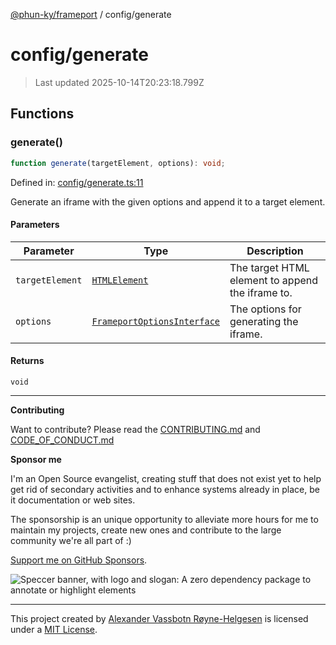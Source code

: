 [@phun-ky/frameport](../README.md) / config/generate

# config/generate

> Last updated 2025-10-14T20:23:18.799Z

## Functions

### generate()

```ts
function generate(targetElement, options): void;
```

Defined in: [config/generate.ts:11](https://github.com/phun-ky/frameport/blob/main/src/config/generate.ts#L11)

Generate an iframe with the given options and append it to a target element.

#### Parameters

| Parameter       | Type                                                                    | Description                                      |
| --------------- | ----------------------------------------------------------------------- | ------------------------------------------------ |
| `targetElement` | [`HTMLElement`](https://developer.mozilla.org/docs/Web/API/HTMLElement) | The target HTML element to append the iframe to. |
| `options`       | [`FrameportOptionsInterface`](../types.md#frameportoptionsinterface)    | The options for generating the iframe.           |

#### Returns

`void`

---

**Contributing**

Want to contribute? Please read the [CONTRIBUTING.md](https://github.com/phun-ky/frameport/blob/main/CONTRIBUTING.md) and [CODE_OF_CONDUCT.md](https://github.com/phun-ky/frameport/blob/main/CODE_OF_CONDUCT.md)

**Sponsor me**

I'm an Open Source evangelist, creating stuff that does not exist yet to help get rid of secondary activities and to enhance systems already in place, be it documentation or web sites.

The sponsorship is an unique opportunity to alleviate more hours for me to maintain my projects, create new ones and contribute to the large community we're all part of :)

[Support me on GitHub Sponsors](https://github.com/sponsors/phun-ky).

![Speccer banner, with logo and slogan: A zero dependency package to annotate or highlight elements](https://github.com/phun-ky/frameport/blob/main/public/frameport-banner.png?raw=true)

---

This project created by [Alexander Vassbotn Røyne-Helgesen](http://phun-ky.net) is licensed under a [MIT License](https://choosealicense.com/licenses/mit/).
